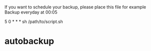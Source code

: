 If you want to schedule your backup, please place this file for example
Backup everyday at 00:05 

5 0 * * * sh /path/to/script.sh
# autobackup
